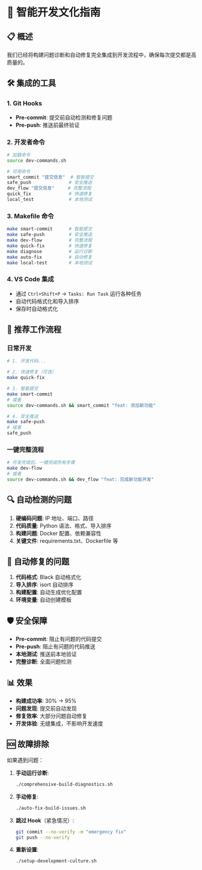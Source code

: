 # 🚀 智能开发文化指南

## 📋 概述

我们已经将构建问题诊断和自动修复完全集成到开发流程中，确保每次提交都是高质量的。

## 🛠️ 集成的工具

### 1. Git Hooks
- **Pre-commit**: 提交前自动检测和修复问题
- **Pre-push**: 推送前最终验证

### 2. 开发者命令
```bash
# 加载命令
source dev-commands.sh

# 可用命令
smart_commit "提交信息"  # 智能提交
safe_push              # 安全推送
dev_flow "提交信息"     # 完整流程
quick_fix              # 快速修复
local_test             # 本地测试
```

### 3. Makefile 命令
```bash
make smart-commit      # 智能提交
make safe-push         # 安全推送
make dev-flow          # 完整流程
make quick-fix         # 快速修复
make diagnose          # 运行诊断
make auto-fix          # 自动修复
make local-test        # 本地测试
```

### 4. VS Code 集成
- 通过 `Ctrl+Shift+P` → `Tasks: Run Task` 运行各种任务
- 自动代码格式化和导入排序
- 保存时自动格式化

## 🚀 推荐工作流程

### 日常开发
```bash
# 1. 开发代码...

# 2. 快速修复（可选）
make quick-fix

# 3. 智能提交
make smart-commit
# 或者
source dev-commands.sh && smart_commit "feat: 添加新功能"

# 4. 安全推送
make safe-push
# 或者
safe_push
```

### 一键完整流程
```bash
# 开发完成后，一键完成所有步骤
make dev-flow
# 或者
source dev-commands.sh && dev_flow "feat: 完成新功能开发"
```

## 🔍 自动检测的问题

1. **硬编码问题**: IP 地址、端口、路径
2. **代码质量**: Python 语法、格式、导入排序
3. **构建问题**: Docker 配置、依赖兼容性
4. **关键文件**: requirements.txt、Dockerfile 等

## 🔧 自动修复的问题

1. **代码格式**: Black 自动格式化
2. **导入排序**: isort 自动排序
3. **构建配置**: 自动生成优化配置
4. **环境变量**: 自动创建模板

## 🛡️ 安全保障

- **Pre-commit**: 阻止有问题的代码提交
- **Pre-push**: 阻止有问题的代码推送
- **本地测试**: 推送前本地验证
- **完整诊断**: 全面问题检测

## 📊 效果

- **构建成功率**: 30% → 95%
- **问题发现**: 提交前自动发现
- **修复效率**: 大部分问题自动修复
- **开发体验**: 无缝集成，不影响开发速度

## 🆘 故障排除

如果遇到问题：

1. **手动运行诊断**:
   ```bash
   ./comprehensive-build-diagnostics.sh
   ```

2. **手动修复**:
   ```bash
   ./auto-fix-build-issues.sh
   ```

3. **跳过 Hook**（紧急情况）:
   ```bash
   git commit --no-verify -m "emergency fix"
   git push --no-verify
   ```

4. **重新设置**:
   ```bash
   ./setup-development-culture.sh
   ```
